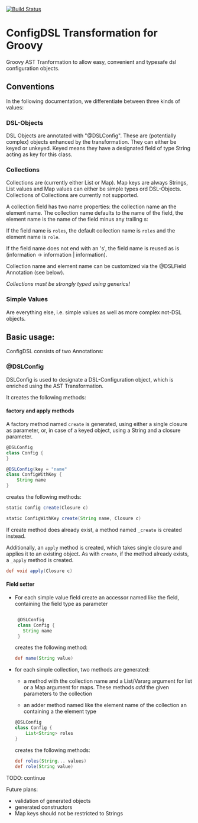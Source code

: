 [![Build Status](https://travis-ci.org/pauxus/config-dsl.svg?branch=master)](https://travis-ci.org/pauxus/config-dsl)

# ConfigDSL Transformation for Groovy
Groovy AST Tranformation to allow easy, convenient and typesafe dsl configuration objects.

## Conventions
In the following documentation, we differentiate between three kinds of values:

### DSL-Objects
DSL Objects are annotated with "@DSLConfig". These are (potentially complex) objects enhanced by the transformation. They
can either be keyed or unkeyed. Keyed means they have a designated field of type String acting as key for this class.

### Collections
Collections are (currently either List or Map). Map keys are always Strings, List values and Map values can either be
simple types ord DSL-Objects. Collections of Collections are currently not supported.

A collection field has two name properties: the collection name an the element name. The collection name defaults to
the name of the field, the element name is the name of the field minus any trailing s:

If the field name is `roles`, the default collection name is `roles` and the element name is `role`. 

If the field name does not end with an 's', the field name is reused as is (information -> information | information).

Collection name and element name can be customized via the @DSLField Annotation (see below).
 
*Collections must be strongly typed using generics!*
 

### Simple Values
Are everything else, i.e. simple values as well as more complex not-DSL objects.

## Basic usage:

ConfigDSL consists of two Annotations:

### @DSLConfig
DSLConfig is used to designate a DSL-Configuration object, which is enriched using the AST Transformation.

It creates the following methods:

#### factory and apply methods

A factory method named `create` is generated, using either a single closure as parameter, or, in case of a keyed
object, using a String and a closure parameter.

```groovy
@DSLConfig
class Config {
}

@DSLConfig(key = "name"
class ConfigWithKey {
    String name
}
```
    
        
creates the following methods:
    
```groovy
static Config create(Closure c)

static ConfigWithKey create(String name, Closure c)
```

If create method does already exist, a method named `_create` is created instead.

Additionally, an `apply` method is created, which takes single closure and applies it to an existing object. As with 
`create`, if the method already exists, a `_apply` method is created.
 
```groovy
def void apply(Closure c)
```
    
#### Field setter

- For each simple value field create an accessor named like the field, containing the field type as parameter 

   ```groovy

    @DSLConfig
    class Config {
      String name
    }
    ```

    creates the following method:

    ```groovy
    def name(String value)
    ```


-   for each simple collection, two methods are generated:

    -   a method with the collection name and a List/Vararg argument for list or a Map argument for maps. These methods
        *add* the given parameters to the collection 
  
    -   an adder method named like the element name of the collection an containing a the element type 

    ```groovy
    @DSLConfig
    class Config {
        List<String> roles
    }
    ```

        
    creates the following methods:

    ```groovy
    def roles(String... values)
    def role(String value)
    ```

TODO: continue


Future plans:

- validation of generated objects
- generated constructors
- Map keys should not be restricted to Strings